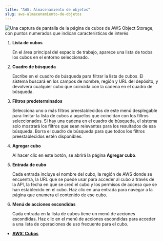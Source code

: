 ```yaml
---
title: "AWS: Almacenamiento de objetos"
slug: aws-almacenamiento-de-objetos
---
```



![Una captura de pantalla de la página de cubos de AWS Object Storage, con puntos numerados que indican características de interés](/assets/aws-objectstorage-bucketlist-numdots-en.png)

1. **Lista de cubos**

     En el área principal del espacio de trabajo, aparece una lista de todos los cubos en el entorno seleccionado.

2. **Cuadro de búsqueda**

     Escribe en el cuadro de búsqueda para filtrar la lista de cubos. El sistema buscará en los campos de nombre, región y URL del depósito, y devolverá cualquier cubo que coincida con la cadena en el cuadro de búsqueda.

3. **Filtros predeterminados**

     Selecciona uno o más filtros preestablecidos de este menú desplegable para limitar la lista de cubos a aquellos que coincidan con los filtros seleccionados. Si hay una cadena en el cuadro de búsqueda, el sistema solo mostrará los filtros que sean relevantes para los resultados de esa búsqueda. Borra el cuadro de búsqueda para que todos los filtros preestablecidos estén disponibles.

4. **Agregar cubo**

     Al hacer clic en este botón, se abrirá la página **Agregar cubo**.

5. **Entrada de cubo**

     Cada entrada incluye el nombre del cubo, la región de AWS donde se encuentra, la URL que se puede usar para acceder al cubo a través de la API, la fecha en que se creó el cubo y los permisos de acceso que se han establecido en el cubo. Haz clic en una entrada para navegar a la página que enumera el contenido de ese cubo.

6. **Menú de acciones escondidas**

     Cada entrada en la lista de cubos tiene un menú de acciones escondidas. Haz clic en el menú de acciones escondidas para acceder a una lista de operaciones de uso frecuente para el cubo.


-   **[AWS: Cubos](aws-buckets.md)**  


